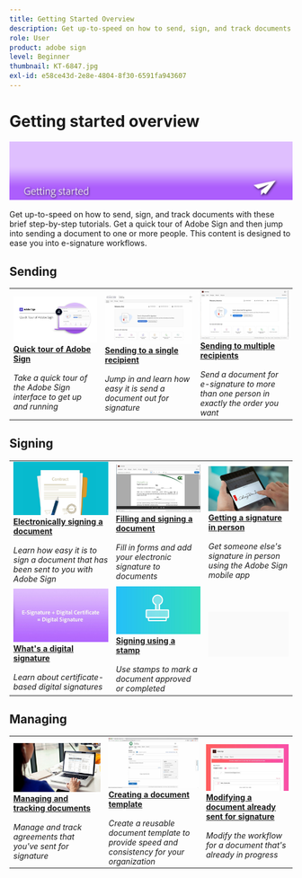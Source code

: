 ```yaml
---
title: Getting Started Overview
description: Get up-to-speed on how to send, sign, and track documents with these brief step-by-step tutorials
role: User
product: adobe sign
level: Beginner
thumbnail: KT-6847.jpg
exl-id: e58ce43d-2e8e-4804-8f30-6591fa943607
---
```

# Getting started overview

![Sign Getting Started Image](../assets/Hero-GettingStarted.png)

Get up-to-speed on how to send, sign, and track documents with these brief step-by-step tutorials. Get a quick tour of Adobe Sign and then jump into sending a document to one or more people. This content is designed to ease you into e-signature workflows.

## Sending

<table style="table-layout:fixed">
<tr>
 <td>
    <a href="quick-tour.md">
      <img alt="Quick tour of Adobe Sign" src="../assets/Quick-Tour.png" />
    </a>
    <div>
    <a href="quick-tour.md"><strong>Quick tour of Adobe Sign</strong></a>
    </div>
    <br>
    <em>Take a quick tour of the Adobe Sign interface to get up and running</em>
  </td>
  <td>
    <a href="send-to-single-recipient.md">
      <img alt="Sending to single recipient" src="../assets/Send-to-single-recipient.png" />
    </a>
    <div>
    <a href="send-to-single-recipient.md"><strong>Sending to a single recipient</strong></a>
    </div>
    <br>
    <em>Jump in and learn how easy it is send a document out for signature</em>
  </td>
  <td>
    <a href="send-to-multiple-recipients.md">
      <img alt="Sending to multiple recipients" src="../assets/Sending-to-multiple-recipients.png" />
    </a>
    <div>
    <a href="send-to-multiple-recipients.md"><strong>Sending to multiple recipients</strong></a>
    </div>
    <br>
    <em>Send a document for e-signature to more than one person in exactly the order you want</em>
  </td>
</tr>
</table>

## Signing

<table style="table-layout:fixed">
<tr>
  <td>
    <a href="electronically-sign-a-document.md">
      <img alt="Electronically signing a document" src="../assets/Electronically-sign.png" />
    </a>
    <div>
    <a href="electronically-sign-a-document.md"><strong>Electronically signing a document</strong></a>
    </div>
    <br>
    <em>Learn how easy it is to sign a document that has been sent to you with Adobe Sign</em>
  </td>
  <td>
    <a href="fill-and-sign.md">
      <img alt="Filling and signing a document" src="../assets/FillandSign.png" />
    </a>
    <div>
    <a href="fill-and-sign.md"><strong>Filling and signing a document</strong></a>
    </div>
    <br>
    <em>Fill in forms and add your electronic signature to documents</em>
  </td>
  <td>
    <a href="sign-in-person.md">
      <img alt="Getting a signature in person" src="../assets/In-person.png" />
    </a>
    <div>
    <a href="sign-in-person.md"><strong>Getting a signature in person</strong></a>
    </div>
    <br>
    <em>Get someone else's signature in person using the Adobe Sign mobile app</em>
  </td>
</tr>
<tr>
  <td>
    <a href="sign-with-a-digital-signature.md">
      <img alt="What's a digital signature" src="../assets/Whatisdigsig_1280.jpg" />
    </a>
    <div>
    <a href="sign-with-a-digital-signature.md"><strong>What's a digital signature</strong></a>
    </div>
    <br>
    <em>Learn about certificate-based digital signatures</em>
  </td>
  <td>
    <a href="sign-with-a-stamp.md">
      <img alt="Signing using a stamp" src="../assets/Stamp.png" />
    </a>
    <div>
    <a href="sign-with-a-stamp.md"><strong>Signing using a stamp</strong></a>
    </div>
    <br>
    <em>Use stamps to mark a document approved or completed</em>
  </td> 
  <td>
    <img alt="Spacer" src="../assets/Grayspacer.png" />
    <div>
    <br>
  </td>
</tr>  
</table>

## Managing

<table style="table-layout:fixed">
<tr>
  <td>
    <a href="manage-and-track.md">
      <img alt="Managing and tracking documents" src="../assets/Managing.png" />
    </a>
    <div>
    <a href="manage-and-track.md"><strong>Managing and tracking documents</strong></a>
    </div>
    <br>
    <em>Manage and track agreements that you've sent for signature</em>
  </td>
  <td>
    <a href="../sign-advanced-users/create-a-template.md">
      <img alt="Creating a document template" src="../assets/Template.png" />
    </a>
    <div>
    <a href="../sign-advanced-users/create-a-template.md"><strong>Creating a document template</strong></a>
    </div>
    <br>
    <em>Create a reusable document template to provide speed and consistency for your organization</em>
  </td>
  <td>
    <a href="modify-in-flight.md">
      <img alt="Modifying a document already sent for signature" src="../assets/Modifying-sending.png" />
    </a>
    <div>
    <a href="modify-in-flight.md"><strong>Modifying a document already sent for signature</strong></a>
    </div>
    <br>
    <em>Modify the workflow for a document that's already in progress</em>
  </td>
</tr>
</table>
